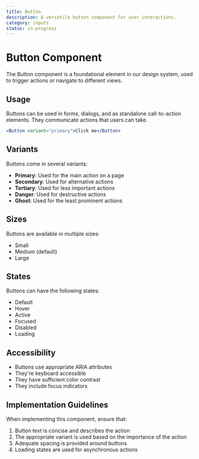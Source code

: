 ```yaml
---
title: Button
description: A versatile button component for user interactions.
category: inputs
status: in-progress
---
```


# Button Component

The Button component is a foundational element in our design system, used to trigger actions or navigate to different views.

## Usage

Buttons can be used in forms, dialogs, and as standalone call-to-action elements. They communicate actions that users can take.

```jsx
<Button variant="primary">Click me</Button>
```

## Variants

Buttons come in several variants:

- **Primary**: Used for the main action on a page
- **Secondary**: Used for alternative actions
- **Tertiary**: Used for less important actions
- **Danger**: Used for destructive actions
- **Ghost**: Used for the least prominent actions

## Sizes

Buttons are available in multiple sizes:

- Small
- Medium (default)
- Large

## States

Buttons can have the following states:

- Default
- Hover
- Active
- Focused
- Disabled
- Loading

## Accessibility

- Buttons use appropriate ARIA attributes
- They're keyboard accessible
- They have sufficient color contrast
- They include focus indicators

## Implementation Guidelines

When implementing this component, ensure that:

1. Button text is concise and describes the action
2. The appropriate variant is used based on the importance of the action
3. Adequate spacing is provided around buttons
4. Loading states are used for asynchronous actions 
